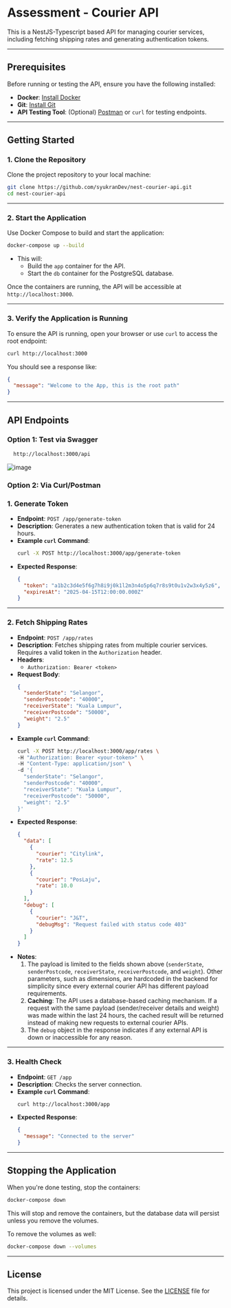 # Assessment - Courier API

This is a NestJS-Typescript based API for managing courier services, including fetching shipping rates and generating authentication tokens.

---

## Prerequisites

Before running or testing the API, ensure you have the following installed:

- **Docker**: [Install Docker](https://docs.docker.com/get-docker/)
- **Git**: [Install Git](https://git-scm.com/book/en/v2/Getting-Started-Installing-Git)
- **API Testing Tool**: (Optional) [Postman](https://www.postman.com/) or `curl` for testing endpoints.

---

## Getting Started

### 1. Clone the Repository

Clone the project repository to your local machine:

```bash
git clone https://github.com/syukranDev/nest-courier-api.git
cd nest-courier-api
```

---

### 2. Start the Application

Use Docker Compose to build and start the application:

```bash
docker-compose up --build
```

- This will:
  - Build the `app` container for the API.
  - Start the `db` container for the PostgreSQL database.

Once the containers are running, the API will be accessible at `http://localhost:3000`.

---

### 3. Verify the Application is Running

To ensure the API is running, open your browser or use `curl` to access the root endpoint:

```bash
curl http://localhost:3000
```

You should see a response like:

```json
{
  "message": "Welcome to the App, this is the root path"
}
```

---

## API Endpoints

### Option 1: Test via Swagger
```bash
  http://localhost:3000/api
 ```
![image](https://github.com/user-attachments/assets/d43da66e-d3b6-43fb-b7a8-71f000381a7a)


### Option 2: Via Curl/Postman
### 1. **Generate Token**
- **Endpoint**: `POST /app/generate-token`
- **Description**: Generates a new authentication token that is valid for 24 hours.
- **Example `curl` Command**:
  ```bash
  curl -X POST http://localhost:3000/app/generate-token
  ```
- **Expected Response**:
  ```json
  {
    "token": "a1b2c3d4e5f6g7h8i9j0k1l2m3n4o5p6q7r8s9t0u1v2w3x4y5z6",
    "expiresAt": "2025-04-15T12:00:00.000Z"
  }
  ```

---

### 2. **Fetch Shipping Rates**
- **Endpoint**: `POST /app/rates`
- **Description**: Fetches shipping rates from multiple courier services. Requires a valid token in the `Authorization` header.
- **Headers**:
  - `Authorization: Bearer <token>`
- **Request Body**:
  ```json
  {
    "senderState": "Selangor",
    "senderPostcode": "40000",
    "receiverState": "Kuala Lumpur",
    "receiverPostcode": "50000",
    "weight": "2.5"
  }
  ```
- **Example `curl` Command**:
  ```bash
  curl -X POST http://localhost:3000/app/rates \
  -H "Authorization: Bearer <your-token>" \
  -H "Content-Type: application/json" \
  -d '{
    "senderState": "Selangor",
    "senderPostcode": "40000",
    "receiverState": "Kuala Lumpur",
    "receiverPostcode": "50000",
    "weight": "2.5"
  }'
  ```
- **Expected Response**:
  ```json
  {
    "data": [
      {
        "courier": "Citylink",
        "rate": 12.5
      },
      {
        "courier": "PosLaju",
        "rate": 10.0
      }
    ],
    "debug": [
      {
        "courier": "J&T",
        "debugMsg": "Request failed with status code 403"
      }
    ]
  }
  ```
- **Notes**:
  1. The payload is limited to the fields shown above (`senderState`, `senderPostcode`, `receiverState`, `receiverPostcode`, and `weight`). Other parameters, such as dimensions, are hardcoded in the backend for simplicity since every external courier API has different payload requirements.
  2. **Caching**: The API uses a database-based caching mechanism. If a request with the same payload (sender/receiver details and weight) was made within the last 24 hours, the cached result will be returned instead of making new requests to external courier APIs.
  3. The `debug` object in the response indicates if any external API is down or inaccessible for any reason.

---

### 3. **Health Check**
- **Endpoint**: `GET /app`
- **Description**: Checks the server connection.
- **Example `curl` Command**:
  ```bash
  curl http://localhost:3000/app
  ```
- **Expected Response**:
  ```json
  {
    "message": "Connected to the server"
  }
  ```

---

## Stopping the Application

When you're done testing, stop the containers:

```bash
docker-compose down
```

This will stop and remove the containers, but the database data will persist unless you remove the volumes.

To remove the volumes as well:

```bash
docker-compose down --volumes
```

---


## License

This project is licensed under the MIT License. See the [LICENSE](LICENSE) file for details.
